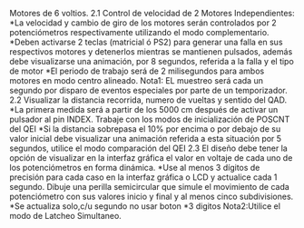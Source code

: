 Motores de 6 voltios.
2.1 Control de velocidad de 2 Motores Independientes:
	*La velocidad y cambio de giro de los motores serán controlados por 2 potenciómetros respectivamente utilizando el modo complementario.
	*Deben activarse 2 teclas (matricial ó  PS2) para generar una falla en sus respectivos motores y detenerlos mientras se mantienen pulsados, además debe visualizarse una animación, por 8 segundos, referida a la falla y el tipo de motor
	*El periodo de trabajo será de 2 milisegundos para ambos motores en modo centro alineado.
Nota1: EL muestreo será cada un segundo por disparo de eventos especiales por parte de un temporizador. 
2.2 Visualizar la distancia recorrida, numero de vueltas y sentido del QAD.
	*La primera medida será a partir de los 5000 cm después de activar un pulsador al pin INDEX. Trabaje con los modos de inicialización de POSCNT del QEI
	*Si la distancia sobrepasa el 10% por encima o por debajo de su valor inicial debe visualizar una animación referida a esta situación por 5 segundos, utilice el modo comparación del QEI 
2.3	El diseño debe tener la opción de visualizar en la interfaz gráfica el valor en voltaje de cada uno de los potenciómetros en forma dinámica. 
	*Use al menos 3 dígitos de precisión para cada caso en la interfaz gráfica o LCD y actualice cada 1 segundo. Dibuje una perilla semicircular que simule el movimiento de cada potenciómetro con sus valores inicio y final y al menos cinco subdivisiones.
	*Se actualiza solo,c/u segundo no usar boton
	*3 digitos 
Nota2:Utilice el modo de Latcheo Simultaneo.